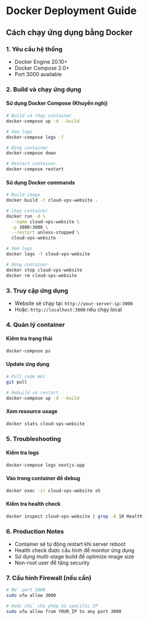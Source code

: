 # Docker Deployment Guide

## Cách chạy ứng dụng bằng Docker

### 1. Yêu cầu hệ thống
- Docker Engine 20.10+
- Docker Compose 2.0+
- Port 3000 available

### 2. Build và chạy ứng dụng

#### Sử dụng Docker Compose (Khuyến nghị)
```bash
# Build và chạy container
docker-compose up -d --build

# Xem logs
docker-compose logs -f

# Dừng container
docker-compose down

# Restart container
docker-compose restart
```

#### Sử dụng Docker commands
```bash
# Build image
docker build -t cloud-vps-website .

# Chạy container
docker run -d \
  --name cloud-vps-website \
  -p 3000:3000 \
  --restart unless-stopped \
  cloud-vps-website

# Xem logs
docker logs -f cloud-vps-website

# Dừng container
docker stop cloud-vps-website
docker rm cloud-vps-website
```

### 3. Truy cập ứng dụng
- Website sẽ chạy tại: `http://your-server-ip:3000`
- Hoặc: `http://localhost:3000` nếu chạy local

### 4. Quản lý container

#### Kiểm tra trạng thái
```bash
docker-compose ps
```

#### Update ứng dụng
```bash
# Pull code mới
git pull

# Rebuild và restart
docker-compose up -d --build
```

#### Xem resource usage
```bash
docker stats cloud-vps-website
```

### 5. Troubleshooting

#### Kiểm tra logs
```bash
docker-compose logs nextjs-app
```

#### Vào trong container để debug
```bash
docker exec -it cloud-vps-website sh
```

#### Kiểm tra health check
```bash
docker inspect cloud-vps-website | grep -A 10 Health
```

### 6. Production Notes

- Container sẽ tự động restart khi server reboot
- Health check được cấu hình để monitor ứng dụng
- Sử dụng multi-stage build để optimize image size
- Non-root user để tăng security

### 7. Cấu hình Firewall (nếu cần)

```bash
# Mở port 3000
sudo ufw allow 3000

# Hoặc chỉ cho phép từ specific IP
sudo ufw allow from YOUR_IP to any port 3000
```